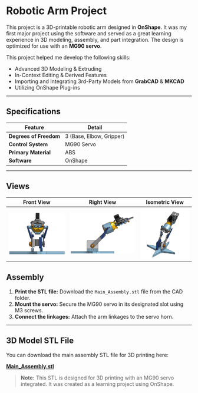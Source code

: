 # Robotic Arm Project

This project is a 3D-printable robotic arm designed in **OnShape**. It was my first major project using the software and served as a great learning experience in 3D modeling, assembly, and part integration. The design is optimized for use with an **MG90 servo**.

This project helped me develop the following skills:
- Advanced 3D Modeling & Extruding
- In-Context Editing & Derived Features
- Importing and Integrating 3rd-Party Models from **GrabCAD** & **MKCAD**
- Utilizing OnShape Plug-ins

---

## Specifications

| Feature | Detail |
|---|---|
| **Degrees of Freedom** | 3 (Base, Elbow, Gripper) |
| **Control System** | MG90 Servo |
| **Primary Material** | ABS |
| **Software** | OnShape |

---

## Views

| Front View | Right View | Isometric View |
|---|---|---|
| ![Front View](https://github.com/addiosy/Portfolio/blob/main/Robotic-Arm/Images/front.png?raw=true) | ![Right Side View](https://github.com/addiosy/Portfolio/blob/main/Robotic-Arm/Images/right.png?raw=true) | ![Isometric View](https://github.com/addiosy/Portfolio/blob/main/Robotic-Arm/Images/iso.png?raw=true) |



## Assembly

1.  **Print the STL file:** Download the `Main_Assembly.stl` file from the CAD folder.
2.  **Mount the servo:** Secure the MG90 servo in its designated slot using M3 screws.
3.  **Connect the linkages:** Attach the arm linkages to the servo horn.

---

## 3D Model STL File

You can download the main assembly STL file for 3D printing here:

[**Main_Assembly.stl**](https://github.com/addiosy/Portfolio/blob/main/Robotic-Arm/CAD/Main_Assembly.stl?raw=true)

> **Note:** This STL is designed for 3D printing with an MG90 servo integrated. It was created as a learning project using OnShape.
